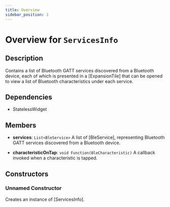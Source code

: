 ```yaml
---
title: Overview
sidebar_position: 1
---
```


# Overview for `ServicesInfo`

## Description

Contains a list of Bluetooth GATT services discovered from a Bluetooth device, each of which is presented in a
 [ExpansionTile] that can be opened to view a list of Bluetooth characteristics under each service.

## Dependencies

- StatelessWidget

## Members

- **services**: `List<BleService>`
  A list of [BleService], representing Bluetooth GATT services discovered from a Bluetooth device.

- **characteristicOnTap**: `void Function(BleCharacteristic)`
  A callback invoked when a characteristic is tapped.

## Constructors

### Unnamed Constructor
Creates an instance of [ServicesInfo].

